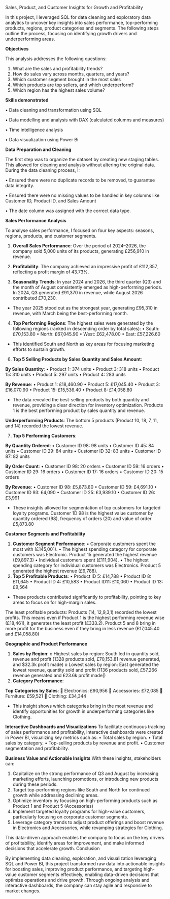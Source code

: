 Sales, Product, and Customer Insights for Growth and Profitability


In this project, I leveraged SQL for data cleaning and exploratory data analytics to uncover key insights into sales performance, top-performing products, regions, product categories and segments. The following steps outline the process, focusing on identifying growth drivers and underperforming areas.


**Objectives**

This analysis addresses the following questions:
1)	What are the sales and profitability trends?
2)	How do sales vary across months, quarters, and years?
3)	Which customer segment brought in the most sales
4)	Which products are top sellers, and which underperform?
5)	Which region has the highest sales volume?


**Skills demonstrated**

•	Data cleaning and transformation using SQL

•	Data modelling and analysis with DAX (calculated columns and measures)

•	Time intelligence analysis

•	Data visualization using Power Bi


**Data Preparation and Cleaning**

The first step was to organize the dataset by creating new staging tables. 
This allowed for cleaning and analysis without altering the original data. During the data cleaning process, I:

•	Ensured there were no duplicate records to be removed, to guarantee data integrity.

•	Ensured there were no missing values to be handled in key columns like Customer ID, Product ID, and Sales Amount

•	The date column was assigned with the correct data type.


**Sales Performance Analysis**


To analyse sales performance, I focused on four key aspects: seasons, regions, products, and customer segments.

1)	**Overall Sales Performance**: Over the period of 2024–2026, the company sold 5,000 units of its products, generating £256,910 in revenue. 

2)	**Profitability**: The company achieved an impressive profit of £112,357, reflecting a profit margin of 43.73%. 

3)	**Seasonality Trends**:  In year 2024 and 2026, the third quarter (Q3) and the month of August consistently emerged as high-performing periods. In 2024, Q3 generated £91,370 in revenue, while August 2026 contributed £70,230. 

- The year 2025 stood out as the strongest year, generating £95,310 in revenue, with March being the best-performing month.

4)	**Top Performing Regions**: The highest sales were generated by the following regions (ranked in descending order by total sales):
•	South: £70,153.80
•	North: £67,045.90
•	West: £62,478.00
•	East: £57,226.60

- This identified South and North as key areas for focusing marketing efforts to sustain growth.

6)	**Top 5 Selling Products by Sales Quantity and Sales Amount**:

**By Sales Quantity**:
•	Product 1: 374 units
•	Product 3: 318 units
•	Product 15: 310 units
•	Product 5: 297 units
•	Product 4: 283 units

**By Revenue**:
•	Product 1: £18,460.90
•	Product 5: £17,045.40
•	Product 3: £16,070.90
•	Product 15: £15,536.40
•	Product 8: £14,058.80

- The data revealed the best-selling products by both quantity and revenue, providing a clear direction for inventory optimization. Products 1 is the best          performing product by sales quantity and revenue.

**Underperforming Products**: The bottom 5 products (Product 10, 18, 7, 11, and 14) recorded the lowest revenue.

7)	**Top 5 Performing Customers**:

**By Quantity Ordered**:
•	Customer ID 98: 98 units
•	Customer ID 45: 84 units
•	Customer ID 29: 84 units
•	Customer ID 32: 83 units
•	Customer ID 87: 82 units

**By Order Count**:
•	Customer ID 98: 20 orders
•	Customer ID 59: 16 orders
•	Customer ID 29: 16 orders
•	Customer ID 17: 16 orders
•	Customer ID 20: 15 orders

**By Revenue**:
•	Customer ID 98: £5,873.80
•	Customer ID 59: £4,691.10
•	Customer ID 93: £4,090
•	Customer ID 25: £3,939.10
•	Customer ID 26: £3,991

- These insights allowed for segmentation of top customers for targeted loyalty programs. Customer 1D 98 is the highest value customer by quantity ordered (98), frequency of orders (20) and value of order £5,873.80

**Customer Segments and Profitability**

1.	**Customer Segment Performance**:
•	Corporate customers spent the most with (£145,001).
•	The highest spending category for corporate customers was Electronic. Product 15 generated the highest revenue (£9,897.3)
•	Individual customers spent (£111,904).
•	The highest spending category for individual customers was Electronics. Product 5 generated the highest revenue (£9,788).
2.	**Top 5 Profitable Products**:
•	Product ID 5: £14,788
•	Product ID 8: £11,645
•	Product ID 4: £10,583
•	Product ID11: £10,060
•	Product ID 13: £9,564

- These products contributed significantly to profitability, pointing to key areas to focus on for high-margin sales. 

The least profitable products: Products (14, 12,9,3,1) recorded the lowest profits. This means even if Product 1 is the highest performing revenue wise (£18,461), it generates the least profit (£333.2). Product 5 and 8 bring in more profit for the business even if they bring in less revenue (£17,045.40 and £14,058.80)

**Geographic and Product Performance**

1.	**Sales by Region**:
o	Highest sales by region: South led in quantity sold, revenue and profit (1328 products sold, £70,153.81 revenue generated, and $32.3k profit made)
o	Lowest sales by region: East generated the lowest revenue, quantity sold and profit (1136 products sold, £57,266 revenue generated and £23.6k profit made|)
2.	**Category Performance**:

**Top Categories by Sales**:
	Electronics: £90,956
	Accessories: £72,085
	Furniture: £59,521
	Clothing: £34,344

- This insight shows which categories bring in the most revenue and identify opportunities for growth in underperforming categories like Clothing.

**Interactive Dashboards and Visualizations**
To facilitate continuous tracking of sales performance and profitability, interactive dashboards were created in Power BI, visualizing key metrics such as:
•	Total sales by region.
•	Total sales by category.
•	Top-selling products by revenue and profit.
•	Customer segmentation and profitability.

**Business Value and Actionable Insights**
With these insights, stakeholders can:
1.	Capitalize on the strong performance of Q3 and August by increasing marketing efforts, launching promotions, or introducing new products during these periods.
2.	Target top-performing regions like South and North for continued growth while addressing declining areas.
3.	Optimize inventory by focusing on high-performing products such as Product 1 and Product 5 (Accessories)
4.	Implement targeted loyalty programs for high-value customers, particularly focusing on corporate customer segments.
5.	Leverage category trends to adjust product offerings and boost revenue in Electronics and Accessories, while revamping strategies for Clothing.

This data-driven approach enables the company to focus on the key drivers of profitability, identify areas for improvement, and make informed decisions that accelerate growth.
Conclusion

By implementing data cleaning, exploration, and visualization leveraging SQL and Power BI, this project transformed raw data into actionable insights for boosting sales, improving product performance, and targeting high-value customer segments effectively, enabling data-driven decisions that optimize operations and drive growth. Through ongoing analysis and interactive dashboards, the company can stay agile and responsive to market changes.
